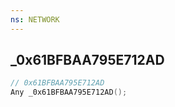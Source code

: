 ```yaml
---
ns: NETWORK
---
```

## _0x61BFBAA795E712AD

```c
// 0x61BFBAA795E712AD
Any _0x61BFBAA795E712AD();
```

